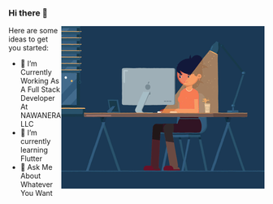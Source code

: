 ### Hi there 👋


 <img align="right" alt="GIF" src="https://github.com/RouaBoussetta/RouaBoussetta/blob/main/computer.gif" width="400" height="320" />
Here are some ideas to get you started:

- 🔭 I’m Currently Working As A Full Stack Developer At NAWANERA LLC
- 🌱 I’m currently learning Flutter
- 💬 Ask Me About Whatever You Want




